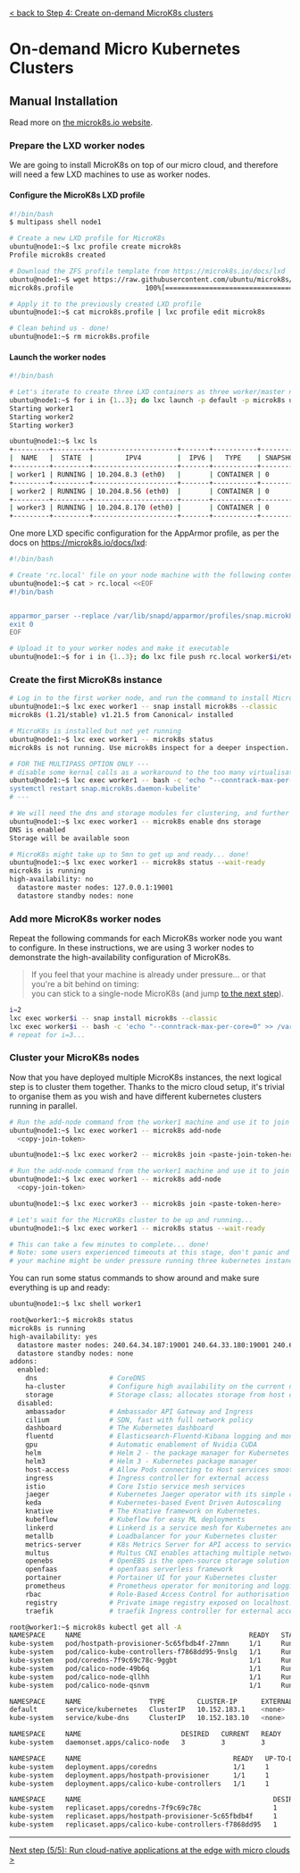 [< back to Step 4: Create on-demand MicroK8s clusters](../step-04-microk8s-cluster.md#4-create-on-demand-microk8s-clusters)

# On-demand Micro Kubernetes Clusters

## Manual Installation

Read more on [the microk8s.io website](https://microk8s.io/docs/lxd).

### Prepare the LXD worker nodes

We are going to install MicroK8s on top of our micro cloud, and therefore will need a few LXD machines to use as worker nodes.

#### Configure the MicroK8s LXD profile

```sh
#!/bin/bash
$ multipass shell node1

# Create a new LXD profile for MicroK8s
ubuntu@node1:~$ lxc profile create microk8s
Profile microk8s created

# Download the ZFS profile template from https://microk8s.io/docs/lxd
ubuntu@node1:~$ wget https://raw.githubusercontent.com/ubuntu/microk8s/master/tests/lxc/microk8s-zfs.profile -O microk8s.profile
microk8s.profile                  100%[============================================================>]     849  --.-KB/s    in 0s      

# Apply it to the previously created LXD profile
ubuntu@node1:~$ cat microk8s.profile | lxc profile edit microk8s

# Clean behind us - done!
ubuntu@node1:~$ rm microk8s.profile
```

#### Launch the worker nodes

```sh
#!/bin/bash

# Let's iterate to create three LXD containers as three worker/master nodes
ubuntu@node1:~$ for i in {1..3}; do lxc launch -p default -p microk8s ubuntu:20.04 worker$i; done;
Starting worker1
Starting worker2
Starting worker3

ubuntu@node1:~$ lxc ls      
+---------+---------+---------------------+-------+-----------+-----------+
|  NAME   |  STATE  |        IPV4         |  IPV6 |   TYPE    | SNAPSHOTS |
+---------+---------+---------------------+-------+-----------+-----------+
| worker1 | RUNNING | 10.204.8.3 (eth0)   |       | CONTAINER | 0         |
+---------+---------+---------------------+-------+-----------+-----------+
| worker2 | RUNNING | 10.204.8.56 (eth0)  |       | CONTAINER | 0         |
+---------+---------+---------------------+-------+-----------+-----------+
| worker3 | RUNNING | 10.204.8.170 (eth0) |       | CONTAINER | 0         |
+---------+---------+---------------------+-------+-----------+-----------+
```

One more LXD specific configuration for the AppArmor profile, as per the docs on https://microk8s.io/docs/lxd:

```sh
#!/bin/bash

# Create 'rc.local' file on your node machine with the following content
ubuntu@node1:~$ cat > rc.local <<EOF
#!/bin/bash


apparmor_parser --replace /var/lib/snapd/apparmor/profiles/snap.microk8s.*
exit 0
EOF

# Upload it to your worker nodes and make it executable
ubuntu@node1:~$ for i in {1..3}; do lxc file push rc.local worker$i/etc/rc.local; lxc exec worker$i -- chmod +x /etc/rc.local; done;
```

### Create the first MicroK8s instance

```sh
# Log in to the first worker node, and run the command to install MicroK8s
ubuntu@node1:~$ lxc exec worker1 -- snap install microk8s --classic
microk8s (1.21/stable) v1.21.5 from Canonical✓ installed

# MicroK8s is installed but not yet running
ubuntu@node1:~$ lxc exec worker1 -- microk8s status
microk8s is not running. Use microk8s inspect for a deeper inspection.

# FOR THE MULTIPASS OPTION ONLY ---
# disable some kernal calls as a workaround to the too many virtualisation layers (--> vm --> lxd --> snap --> kubernetes)
ubuntu@node1:~$ lxc exec worker1 -- bash -c 'echo "--conntrack-max-per-core=0" >> /var/snap/microk8s/current/args/kube-proxy && 
systemctl restart snap.microk8s.daemon-kubelite'
# ---

# We will need the dns and storage modules for clustering, and further application deployments
ubuntu@node1:~$ lxc exec worker1 -- microk8s enable dns storage
DNS is enabled
Storage will be available soon

# MicroK8s might take up to 5mn to get up and ready... done!
ubuntu@node1:~$ lxc exec worker1 -- microk8s status --wait-ready
microk8s is running
high-availability: no
  datastore master nodes: 127.0.0.1:19001
  datastore standby nodes: none
```

### Add more MicroK8s worker nodes

Repeat the following commands for each MicroK8s worker node you want to configure.
In these instructions, we are using 3 worker nodes to demonstrate the high-availability configuration of MicroK8s.

> If you feel that your machine is already under pressure... or that you're a bit behind on timing:     
> you can stick to a single-node MicroK8s (and jump [to the next step](./step-05-micro-cloud-native.md#5-run-cloud-native-applications-at-the-edge-with-micro-clouds)).

```sh
i=2
lxc exec worker$i -- snap install microk8s --classic
lxc exec worker$i -- bash -c 'echo "--conntrack-max-per-core=0" >> /var/snap/microk8s/current/args/kube-proxy && systemctl restart snap.microk8s.daemon-kubelite'
# repeat for i=3...
```

### Cluster your MicroK8s nodes

Now that you have deployed multiple MicroK8s instances, the next logical step is to cluster them together.
Thanks to the micro cloud setup, it's trivial to organise them as you wish and have different kubernetes clusters running in parallel.

```sh
# Run the add-node command from the worker1 machine and use it to join your second node
ubuntu@node1:~$ lxc exec worker1 -- microk8s add-node
  <copy-join-token>

ubuntu@node1:~$ lxc exec worker2 -- microk8s join <paste-join-token-here>

# Run the add-node command from the worker1 machine and use it to join your third node
ubuntu@node1:~$ lxc exec worker1 -- microk8s add-node
  <copy-join-token>

ubuntu@node1:~$ lxc exec worker3 -- microk8s join <paste-token-here>

# Let's wait for the MicroK8s cluster to be up and running...
ubuntu@node1:~$ lxc exec worker1 -- microk8s status --wait-ready

# This can take a few minutes to complete... done!
# Note: some users experienced timeouts at this stage, don't panic and simply try it again...
# your machine might be under pressure running three kubernetes instances in parallel!
```

You can run some status commands to show around and make sure everything is up and ready:
```sh
ubuntu@node1:~$ lxc shell worker1

root@worker1:~$ microk8s status
microk8s is running
high-availability: yes
  datastore master nodes: 240.64.34.187:19001 240.64.33.180:19001 240.64.32.162:19001
  datastore standby nodes: none
addons:
  enabled:
    dns                  # CoreDNS
    ha-cluster           # Configure high availability on the current node
    storage              # Storage class; allocates storage from host directory
  disabled:
    ambassador           # Ambassador API Gateway and Ingress
    cilium               # SDN, fast with full network policy
    dashboard            # The Kubernetes dashboard
    fluentd              # Elasticsearch-Fluentd-Kibana logging and monitoring
    gpu                  # Automatic enablement of Nvidia CUDA
    helm                 # Helm 2 - the package manager for Kubernetes
    helm3                # Helm 3 - Kubernetes package manager
    host-access          # Allow Pods connecting to Host services smoothly
    ingress              # Ingress controller for external access
    istio                # Core Istio service mesh services
    jaeger               # Kubernetes Jaeger operator with its simple config
    keda                 # Kubernetes-based Event Driven Autoscaling
    knative              # The Knative framework on Kubernetes.
    kubeflow             # Kubeflow for easy ML deployments
    linkerd              # Linkerd is a service mesh for Kubernetes and other frameworks
    metallb              # Loadbalancer for your Kubernetes cluster
    metrics-server       # K8s Metrics Server for API access to service metrics
    multus               # Multus CNI enables attaching multiple network interfaces to pods
    openebs              # OpenEBS is the open-source storage solution for Kubernetes
    openfaas             # openfaas serverless framework
    portainer            # Portainer UI for your Kubernetes cluster
    prometheus           # Prometheus operator for monitoring and logging
    rbac                 # Role-Based Access Control for authorisation
    registry             # Private image registry exposed on localhost:32000
    traefik              # traefik Ingress controller for external access

root@worker1:~$ microk8s kubectl get all -A
NAMESPACE     NAME                                          READY   STATUS    RESTARTS   AGE
kube-system   pod/hostpath-provisioner-5c65fbdb4f-27mmn     1/1     Running   0          14m
kube-system   pod/calico-kube-controllers-f7868dd95-9nslg   1/1     Running   0          53m
kube-system   pod/coredns-7f9c69c78c-9ggbt                  1/1     Running   0          14m
kube-system   pod/calico-node-49b6q                         1/1     Running   3          4m12s
kube-system   pod/calico-node-qllhh                         1/1     Running   0          2m58s
kube-system   pod/calico-node-qsnvm                         1/1     Running   0          2m39s

NAMESPACE     NAME                 TYPE        CLUSTER-IP      EXTERNAL-IP   PORT(S)                  AGE
default       service/kubernetes   ClusterIP   10.152.183.1    <none>        443/TCP                  53m
kube-system   service/kube-dns     ClusterIP   10.152.183.10   <none>        53/UDP,53/TCP,9153/TCP   51m

NAMESPACE     NAME                         DESIRED   CURRENT   READY   UP-TO-DATE   AVAILABLE   NODE SELECTOR            AGE
kube-system   daemonset.apps/calico-node   3         3         3       3            3           kubernetes.io/os=linux   53m

NAMESPACE     NAME                                      READY   UP-TO-DATE   AVAILABLE   AGE
kube-system   deployment.apps/coredns                   1/1     1            1           51m
kube-system   deployment.apps/hostpath-provisioner      1/1     1            1           51m
kube-system   deployment.apps/calico-kube-controllers   1/1     1            1           53m

NAMESPACE     NAME                                                DESIRED   CURRENT   READY   AGE
kube-system   replicaset.apps/coredns-7f9c69c78c                  1         1         1       14m
kube-system   replicaset.apps/hostpath-provisioner-5c65fbdb4f     1         1         1       14m
kube-system   replicaset.apps/calico-kube-controllers-f7868dd95   1         1         1       53m
```

---

[Next step (5/5): Run cloud-native applications at the edge with micro clouds >](../step-05-micro-cloud-native.md#5-run-cloud-native-applications-at-the-edge-with-micro-clouds)
